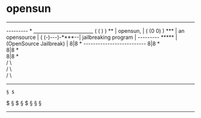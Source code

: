 opensun
=======
____________________________________________
 ---------     *  _________________________
( (     ) )   **  | opensun,               |
(  (0 0)  )  ***  | an opensource          |
(   (-)---)-****--| jailbreaking program   |
 --------- *****  | (OpenSource Jailbreak) |
    8|8    *      --------------------------
    8|8   *  
    8|8  *   
    8|8 *    
   /   \    
  /     \   
 /       \  
 __     __           
    § $
   $   §
  $     §
 $       §
§         §
________________________________________________
